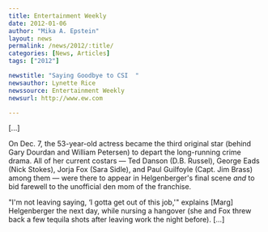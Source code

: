 ```yaml
---
title: Entertainment Weekly
date: 2012-01-06
author: "Mika A. Epstein"
layout: news
permalink: /news/2012/:title/
categories: [News, Articles]
tags: ["2012"]

newstitle: "Saying Goodbye to CSI  "
newsauthor: Lynette Rice
newssource: Entertainment Weekly
newsurl: http://www.ew.com

---
```


[...]

On Dec. 7, the 53-year-old actress became the third original star (behind Gary Dourdan and William Petersen) to depart the long-running crime drama. All of her current costars &#8212; Ted Danson (D.B. Russel), George Eads (Nick Stokes), Jorja Fox (Sara Sidle), and Paul Guilfoyle (Capt. Jim Brass) among them &#8212; were there to appear in Helgenberger's final scene *and* to bid farewell to the unofficial den mom of the franchise.

"I'm not leaving saying, &#8216;I gotta get out of this job,'" explains [Marg] Helgenberger the next day, while nursing a hangover (she and Fox threw back a few tequila shots after leaving work the night before). [...]

